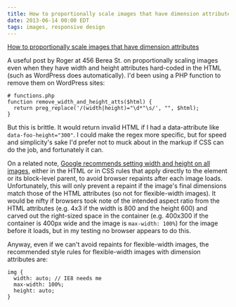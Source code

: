 ```yaml
---
title: How to proportionally scale images that have dimension attributes
date: 2013-06-14 00:00 EDT
tags: images, responsive design
---
```


[How to proportionally scale images that have dimension attributes][1]

A useful post by Roger at 456 Berea St. on proportionally scaling images even when they have width and height attributes hard-coded in the HTML (such as WordPress does automatically). I'd been using a PHP function to remove them on WordPress sites:

    # functions.php
    function remove_width_and_height_atts($html) {
      return preg_replace('/(width|height)="\d*"\s/', "", $html);
    }

But this is brittle. It would return invalid HTML if I had a data-attribute like `data-foo-height="300"`. I could make the regex more specific, but for speed and simplicity's sake I'd prefer not to muck about in the markup if CSS can do the job, and fortunately it can.

On a related note, [Google recommends setting width and height on all images][2], either in the HTML or in CSS rules that apply directly to the element or its block-level parent, to avoid browser repaints after each image loads. Unfortunately, this will only prevent a repaint if the image's final dimensions match those of the HTML attributes (so not for flexible-width images). It would be nifty if browsers took note of the intended aspect ratio from the HTML attributes (e.g. 4x3 if the width is 800 and the height 600) and carved out the right-sized space in the container (e.g. 400x300 if the container is 400px wide and the image is `max-width: 100%`) for the image before it loads, but in my testing no browser appears to do this.

Anyway, even if we can't avoid repaints for flexible-width images, the recommended style rules for flexible-width images with dimension attributes are:

    img {
      width: auto; // IE8 needs me
      max-width: 100%;
      height: auto;
    }

 [1]: http://www.456bereastreet.com/archive/201306/how_to_proportionally_scale_images_that_have_dimension_attributes/
 [2]: https://developers.google.com/speed/docs/best-practices/rendering#SpecifyImageDimensions
